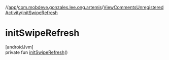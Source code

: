 //[app](../../../index.md)/[com.mobdeve.gonzales.lee.ong.artemis](../index.md)/[ViewCommentsUnregisteredActivity](index.md)/[initSwipeRefresh](init-swipe-refresh.md)

# initSwipeRefresh

[androidJvm]\
private fun [initSwipeRefresh](init-swipe-refresh.md)()
